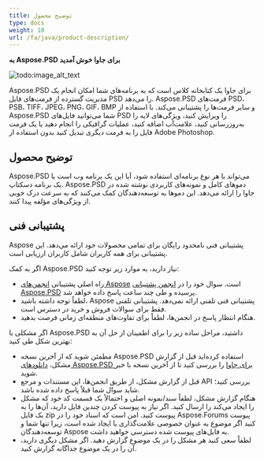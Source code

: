 ```yaml
---
title: توضیح محصول
type: docs
weight: 10
url: /fa/java/product-description/
---
```


**به Aspose.PSD برای جاوا خوش آمدید**

![todo:image_alt_text](product-description_1)

Aspose.PSD برای جاوا یک کتابخانه کلاس است که به برنامه‌های شما امکان انجام یک مدیریت گسترده از فرمت‌های فایل PSD را می‌دهد. Aspose.PSD فرمت‌های PSD، PSB، TIFF، JPEG، PNG، GIF، BMP و سایر فرمت‌ها را پشتیبانی می‌کند. با استفاده از Aspose.PSD شما می‌توانید فایل‌های PSD را ویرایش کنید، ویژگی‌های لایه را به‌روزرسانی کنید، علامت‌آب اضافه کنید، عملیات گرافیکی را انجام دهید یا یک فرمت فایل را به فرمت دیگری تبدیل کنید بدون استفاده از Adobe Photoshop.


## **توضیح محصول**
Aspose.PSD می‌تواند با هر نوع برنامه‌ای استفاده شود، آیا این یک برنامه وب است یا یک برنامه دسکتاپ. Aspose.PSD دموهای کامل و نمونه‌های کاربردی نوشته شده در جاوا را ارائه می‌دهد. این دموها به توسعه‌دهندگان کمک می‌کنند که به سرعت درک خوبی از ویژگی‌های مؤلفه پیدا کنند.


## **پشتیبانی فنی**
Aspose پشتیبانی فنی نامحدود رایگان برای تمامی محصولات خود ارائه می‌دهد. این پشتیبانی برای همه کاربران شامل کاربران ارزیابی است.

اگر به کمک Aspose.PSD نیاز دارید، به موارد زیر توجه کنید:

- راه اصلی پشتیبانی [انجمن‌های Aspose](https://forum.aspose.com/) است. سوال خود را در [انجمن پشتیبانی Aspose.PSD](https://forum.aspose.com/c/psd) پرسیده و طی چند ساعت پاسخ داده خواهد شد.
- لطفاً توجه داشته باشید، Aspose پشتیبانی فنی تلفنی ارائه نمی‌دهد. پشتیبانی تلفنی فقط برای سوالات فروش و خرید در دسترس است.
- هنگام انتظار پاسخ در انجمن‌ها، لطفاً برای تفاوت‌های منطقه‌ای زمانی فرصت بدهید.


اگر مشکلی با Aspose.PSD داشتید، مراحل ساده زیر را برای اطمینان از حل آن به بهترین شکل طی کنید:

- مطمئن شوید که از آخرین نسخه Aspose.PSD استفاده کرده‌اید قبل از گزارش مشکل، [دانلودهای Aspose.PSD برای جاوا](https://releases.aspose.com/java/repo/com/aspose/aspose-psd/) را بررسی کنید تا از آخرین نسخه با خبر شوید.
- قبل از گزارش مشکل، از طریق انجمن‌ها، این مستندات و مرجع API بررسی کنید؛ شاید سوال شما قبلاً پاسخ داده شده باشد.
- هنگام گزارش مشکل، لطفاً سند/نمونه اصلی و احتمالاً یک قسمت کد خود که مشکل را ایجاد می‌کند را ارسال کنید. اگر نیاز به پیوست کردن چندین فایل دارید، آن‌ها را به یک فایل zip پیوست کنید. امن است که اسناد خود را در Aspose.Forums پیوست کنید اگر موضوع به عنوان خصوصی علامت‌گذاری یا ایجاد شده است، زیرا تنها شما و توسعه‌دهندگان Aspose به فایل‌های پیوست شده دسترسی خواهید داشت.
- لطفاً سعی کنید هر مشکل را در یک موضوع گزارش دهید. اگر مشکل دیگری دارید، آن را در یک موضوع جداگانه گزارش کنید.
